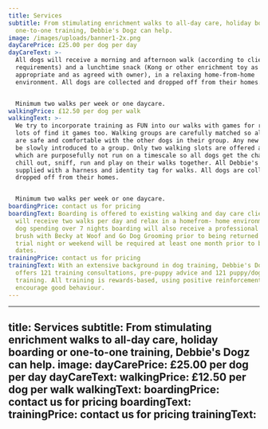 ```yaml
---
title: Services
subtitle: From stimulating enrichment walks to all-day care, holiday boarding or
  one-to-one training, Debbie's Dogz can help.
image: /images/uploads/banner1-2x.png
dayCarePrice: £25.00 per dog per day
dayCareText: >-
  All dogs will receive a morning and afternoon walk (according to clients'
  requirements) and a lunchtime snack (Kong or other enrichment toy as
  appropriate and as agreed with owner), in a relaxing home-from-home
  environment. All dogs are collected and dropped off from their homes.


  Minimum two walks per week or one daycare.
walkingPrice: £12.50 per dog per walk
walkingText: >-
  We try to incorporate training as FUN into our walks with games for recall and
  lots of find it games too. Walking groups are carefully matched so all dogs
  are safe and comfortable with the other dogs in their group. Any new dog will
  be slowly introduced to a group. Only two walking slots are offered a day,
  which are purposefully not run on a timescale so all dogs get the chance to
  chill out, sniff, run and play on their walks together. All Debbie's Dogz are
  supplied with a harness and identity tag for walks. All dogs are collected and
  dropped off from their homes.


  Minimum two walks per week or one daycare.
boardingPrice: contact us for pricing
boardingText: Boarding is offered to existing walking and day care clients. Dogs
  will receive two walks per day and relax in a homefrom- home environment. Any
  dog spending over 7 nights boarding will also receive a professional bath and
  brush with Becky at Woof and Go Dog Grooming prior to being returned home. A
  trial night or weekend will be required at least one month prior to boarding
  dates.
trainingPrice: contact us for pricing
trainingText: With an extensive background in dog training, Debbie's Dogz also
  offers 121 training consultations, pre-puppy advice and 121 puppy/dog
  training. All training is rewards-based, using positive reinforcement to
  encourage good behaviour.
---
```


---
title: Services
subtitle: From stimulating enrichment walks to all-day care, holiday boarding or one-to-one training, Debbie's Dogz can help.
image:
dayCarePrice: £25.00 per dog per day
dayCareText:
walkingPrice: £12.50 per dog per walk
walkingText:
boardingPrice: contact us for pricing
boardingText:
trainingPrice: contact us for pricing
trainingText:
---
